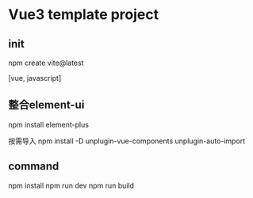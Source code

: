 # Vue3 template project

## init
npm create vite@latest

[vue, javascript]

## 整合element-ui
npm install element-plus

按需导入
npm install -D unplugin-vue-components unplugin-auto-import


## command
npm install
npm run dev
npm run build
